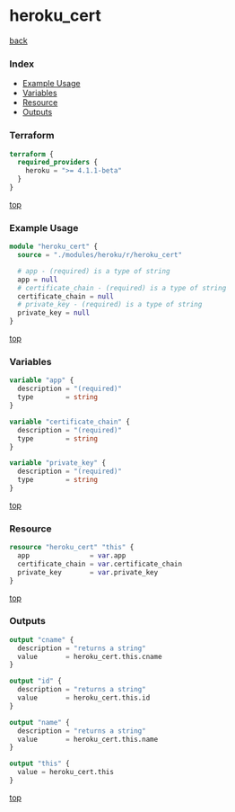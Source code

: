 # heroku_cert

[back](../heroku.md)

### Index

- [Example Usage](#example-usage)
- [Variables](#variables)
- [Resource](#resource)
- [Outputs](#outputs)

### Terraform

```terraform
terraform {
  required_providers {
    heroku = ">= 4.1.1-beta"
  }
}
```

[top](#index)

### Example Usage

```terraform
module "heroku_cert" {
  source = "./modules/heroku/r/heroku_cert"

  # app - (required) is a type of string
  app = null
  # certificate_chain - (required) is a type of string
  certificate_chain = null
  # private_key - (required) is a type of string
  private_key = null
}
```

[top](#index)

### Variables

```terraform
variable "app" {
  description = "(required)"
  type        = string
}

variable "certificate_chain" {
  description = "(required)"
  type        = string
}

variable "private_key" {
  description = "(required)"
  type        = string
}
```

[top](#index)

### Resource

```terraform
resource "heroku_cert" "this" {
  app               = var.app
  certificate_chain = var.certificate_chain
  private_key       = var.private_key
}
```

[top](#index)

### Outputs

```terraform
output "cname" {
  description = "returns a string"
  value       = heroku_cert.this.cname
}

output "id" {
  description = "returns a string"
  value       = heroku_cert.this.id
}

output "name" {
  description = "returns a string"
  value       = heroku_cert.this.name
}

output "this" {
  value = heroku_cert.this
}
```

[top](#index)